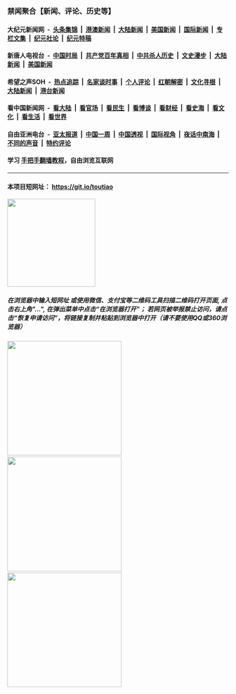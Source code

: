 ### 禁闻聚合【新闻、评论、历史等】

#### 大纪元新闻网 &nbsp;-&nbsp; [头条集锦](indexes/E头条集锦.md?t=03162231) &nbsp;|&nbsp; [港澳新闻](indexes/E港澳新闻.md?t=03162231)  &nbsp;|&nbsp; [大陆新闻](indexes/E大陆新闻.md?t=03162231) &nbsp;|&nbsp; [美国新闻](indexes/E美国新闻.md?t=03162231) &nbsp;|&nbsp; [国际新闻](indexes/E国际新闻.md?t=03162231) &nbsp;|&nbsp; [专栏文集](indexes/E专栏文集.md?t=03162231) &nbsp;|&nbsp; [纪元社论](indexes/E纪元社论.md?t=03162231) &nbsp;|&nbsp; [纪元特稿](indexes/E纪元特稿.md?t=03162231) 

#### 新唐人电视台 &nbsp;-&nbsp; [中国时局](indexes/N中国时局.md?t=03162231) &nbsp;|&nbsp; [共产党百年真相](indexes/N共产党百年真相.md?t=03162231) &nbsp;|&nbsp; [中共杀人历史](indexes/N中共杀人历史.md?t=03162231) &nbsp;|&nbsp; [文史漫步](indexes/N文史漫步.md?t=03162231) &nbsp;|&nbsp; [大陆新闻](indexes/N大陆新闻.md?t=03162231) &nbsp;|&nbsp; [美国新闻](indexes/N美国新闻.md?t=03162231)

#### 希望之声SOH &nbsp;-&nbsp; [热点追踪](indexes/H热点追踪.md?t=03162231) &nbsp;|&nbsp; [名家谈时事](indexes/H名家谈时事.md?t=03162231) &nbsp;|&nbsp; [个人评论](indexes/H个人评论.md?t=03162231)  &nbsp;|&nbsp; [红朝解密](indexes/H红朝解密.md?t=03162231) &nbsp;|&nbsp; [文化寻根](indexes/H文化寻根.md?t=03162231) &nbsp;|&nbsp; [大陆新闻](indexes/H大陆新闻.md?t=03162231) &nbsp;|&nbsp; [港台新闻](indexes/H港台新闻.md?t=03162231)

#### 看中国新闻网 &nbsp;-&nbsp; [看大陆](indexes/S看大陆.md?t=03162231) &nbsp;|&nbsp; [看官场](indexes/S看官场.md?t=03162231) &nbsp;|&nbsp; [看民生](indexes/S看民生.md?t=03162231)  &nbsp;|&nbsp; [看博谈](indexes/S看博谈.md?t=03162231) &nbsp;|&nbsp; [看财经](indexes/S看财经.md?t=03162231) &nbsp;|&nbsp; [看史海](indexes/S看史海.md?t=03162231) &nbsp;|&nbsp; [看文化](indexes/S看文化.md?t=03162231) &nbsp;|&nbsp; [看生活](indexes/S看生活.md?t=03162231) &nbsp;|&nbsp; [看世界](indexes/S看世界.md?t=03162231)

#### 自由亚洲电台 &nbsp;-&nbsp; [亚太报道](indexes/R亚太报道.md?t=03162231) &nbsp;|&nbsp; [中国一周](indexes/R中国一周.md?t=03162231) &nbsp;|&nbsp; [中国透视](indexes/R中国透视.md?t=03162231)  &nbsp;|&nbsp; [国际视角](indexes/R国际视角.md?t=03162231) &nbsp;|&nbsp; [夜话中南海](indexes/R夜话中南海.md?t=03162231) &nbsp;|&nbsp; [不同的声音](indexes/R不同的声音.md?t=03162231) &nbsp;|&nbsp; [特约评论](indexes/R特约评论.md?t=03162231)

#### 学习 [手把手翻墙教程](https://github.com/gfw-breaker/guides/wiki)，自由浏览互联网

----

#### 本项目短网址： https://git.io/toutiao
<img src="https://raw.githubusercontent.com/gfw-breaker/banned-news/master/scripts/img/qr.png" width="200px"/>  

##### 在浏览器中输入短网址 或使用微信、支付宝等二维码工具扫描二维码打开页面, 点击右上角"...", 在弹出菜单中点击“在浏览器打开”； 若网页被举报禁止访问，请点击“恢复申请访问”，将链接复制并粘贴到浏览器中打开（请不要使用QQ或360浏览器）

<img src="https://raw.githubusercontent.com/gfw-breaker/banned-news/master/scripts/img/1.png" width="260px"/> &nbsp; <img src="https://raw.githubusercontent.com/gfw-breaker/banned-news/master/scripts/img/2.png" width="260px"/> &nbsp; <img src="https://raw.githubusercontent.com/gfw-breaker/banned-news/master/scripts/img/3.png" width="260px"/>
